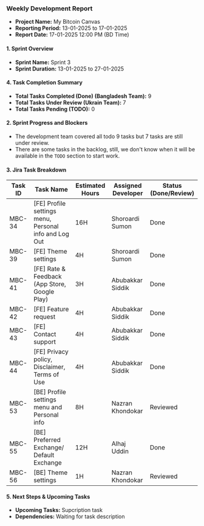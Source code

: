 ### Weekly Development Report
- **Project Name:** My Bitcoin Canvas
- **Reporting Period:** 13-01-2025 to 17-01-2025
- **Report Date:** 17-01-2025 12:00 PM (BD Time)

#### 1. Sprint Overview  
- **Sprint Name:** Sprint 3
- **Sprint Duration:** 13-01-2025 to 27-01-2025

#### 4. Task Completion Summary

- **Total Tasks Completed (Done) (Bangladesh Team):** 9
- **Total Tasks Under Review (Ukrain Team):** 7
- **Total Tasks Pending (TODO):** 0

#### 2. Sprint Progress and Blockers
- The development team covered all todo 9 tasks but 7 tasks are still under review.
- There are some tasks in the backlog, still, we don't know when it will  be available in the `TODO` section to start work.

#### 3. Jira Task Breakdown

| Task ID | Task Name         | Estimated Hours | Assigned Developer | Status (Done/Review) |
|---------|-------------------|-----------------|--------------------|----------------------|
| MBC-34   | [FE] Profile settings menu, Personal info and Log Out        | 16H | Shoroardi Sumon   | Done      |
| MBC-39   | [FE] Theme settings       | 4H| Shoroardi Sumon   | Done      |
| MBC-41   | [FE] Rate & Feedback (App Store, Google Play)         | 3H | Abubakkar Siddik    | Done      |
| MBC-42   | [FE] Feature request        | 4H | Abubakkar Siddik    | Done      |
| MBC-43   | [FE] Contact support      | 4H | Abubakkar Siddik    | Done      |
| MBC-44   | [FE] Privacy policy, Disclaimer, Terms of Use    | 4H | Abubakkar Siddik    | Done      |
| MBC-53   | [BE] Profile settings menu and Personal info    | 8H |  Nazran Khondokar     | Reviewed      |
| MBC-55   | [BE] Preferred Exchange/ Default Exchange  | 12H |   Alhaj Uddin      | Done      |
| MBC-56   | [BE] Theme settings  | 1H |   Nazran Khondokar     | Reviewed      |


#### 5. Next Steps & Upcoming Tasks
- **Upcoming Tasks:** Supcription task
- **Dependencies:** Waiting for task description
